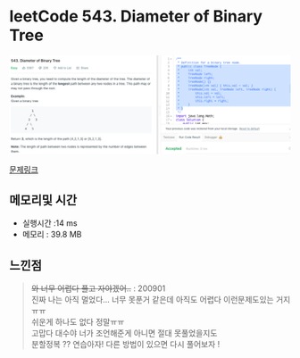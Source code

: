 # leetCode 543. Diameter of Binary Tree

![문제이미지](https://github.com/pointehd/Algorithm/blob/master/img/200902.png?raw=true)

[문제링크](https://leetcode.com/problems/diameter-of-binary-tree/)

## 메모리및 시간
* 실행시간 :14 ms
* 메모리 : 39.8 MB


## 느낀점
> ~~와 너무 어렵다 풀고 자야겠어..~~ : 200901   
> 진짜 나는 아직 멀었다... 너무 못푼거 같은데 아직도 어렵다 이런문제도있는 거지 ㅠㅠ   
> 쉬운게 하나도 없다 정말ㅠㅠ   
> 고맙다 대수야 너가 조언해준게 아니면 절대 못풀었을지도   
> 분할정복 ?? 연습아자! 
> 다른 방법이 있으면 다시 풀어보자 ! 

